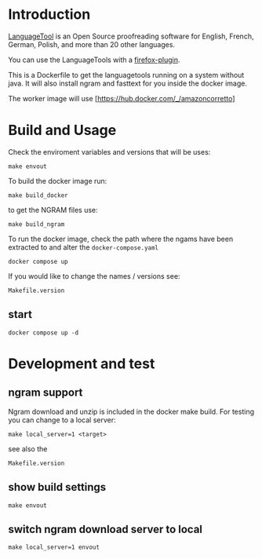 # Introduction

[LanguageTool] is an Open Source proof­reading software for English, French,
German, Polish, and more than 20 other languages.

You can use the LanguageTools with a [firefox-plugin].

This is a Dockerfile to get the languagetools running on a system without java.
It will also install ngram and fasttext for you inside the docker image.

The worker image will use [https://hub.docker.com/_/amazoncorretto]

[LanguageTool]: https://www.languagetool.org/
[firefox-plugin]: https://addons.mozilla.org/firefox/addon/languagetoolfx/

# Build and Usage
Check the enviroment variables and versions that will be uses:

    make envout

To build the docker image run:

    make build_docker

to get the NGRAM files use:

    make build_ngram

To run the docker image, check the path where the ngams have been extracted to and alter the `docker-compose.yaml`

    docker compose up 

If you would like to change the names / versions see:

    Makefile.version
## start

    docker compose up -d

# Development and test
## ngram support

Ngram download and unzip is included in the docker make build. For testing you can change to a local server: 

    make local_server=1 <target>

see also the 
    
    Makefile.version

## show build settings

    make envout

## switch ngram download server to local

    make local_server=1 envout